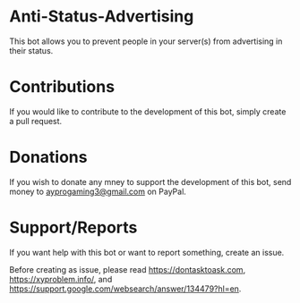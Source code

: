 # Anti-Status-Advertising
This bot allows you to prevent people in your server(s) from advertising in their status.
# Contributions
If you would like to contribute to the development of this bot, simply create a pull request.
# Donations
If you wish to donate any mney to support the development of this bot, send money to ayprogaming3@gmail.com on PayPal.
# Support/Reports
If you want help with this bot or want to report something, create an issue.

Before creating as issue, please read https://dontasktoask.com, https://xyproblem.info/, and https://support.google.com/websearch/answer/134479?hl=en.

